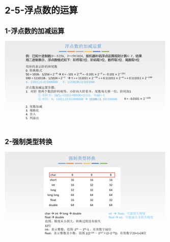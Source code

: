 # 2-5-浮点数的运算

## 1-浮点数的加减运算

![](../../.gitbook/assets/image%20%28193%29.png)

## 2-强制类型转换

![](../../.gitbook/assets/image%20%28327%29.png)

